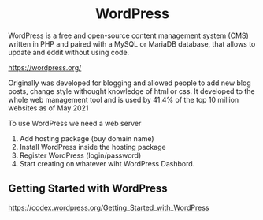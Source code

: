 <h1 align="center"> WordPress </h1>
WordPress is a free and open-source content management system (CMS) written in PHP and paired with a MySQL or MariaDB database, that allows to update and eddit without using code. 

https://wordpress.org/

Originally was developed for blogging and allowed people to add new blog posts, change style withought knowledge of html or css. It developed to the whole web management tool and is used by 41.4% of the top 10 million websites as of May 2021

To use WordPress we need a web server
1. Add hosting package (buy domain name)
2. Install WordPress inside the hosting package
3. Register WordPress (login/password)
4. Start creating on whatever wiht WordPress Dashbord. <!--https://www.ecowebhosting.co.uk/cp/managehosting-->

## Getting Started with WordPress

https://codex.wordpress.org/Getting_Started_with_WordPress












